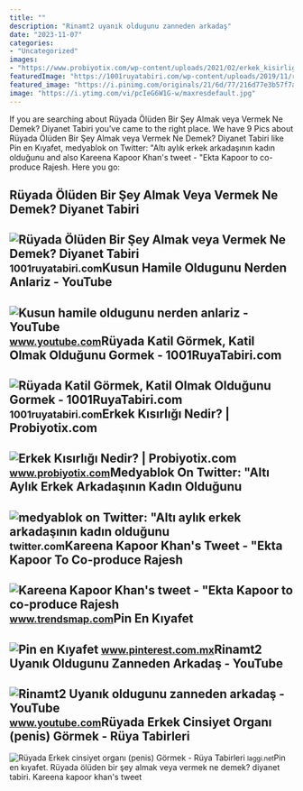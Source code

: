```yaml
---
title: ""
description: "Rinamt2 uyanık oldugunu zanneden arkadaş"
date: "2023-11-07"
categories:
- "Uncategorized"
images:
- "https://www.probiyotix.com/wp-content/uploads/2021/02/erkek_kisirligi-1024x512.jpg"
featuredImage: "https://1001ruyatabiri.com/wp-content/uploads/2019/11/ruyada-olu-gormek-ruyada-olum-gormek-oldugunu-gormek-olunun-dirilmesi-olmus-birini-gormek-oldugunu-gormek-annenin-babanin-cocugunun.jpg"
featured_image: "https://i.pinimg.com/originals/21/6d/77/216d77e3b57f7a374e4133782f62e0ec.jpg"
image: "https://i.ytimg.com/vi/pcIeG6W1G-w/maxresdefault.jpg"
---
```


If you are searching about Rüyada Ölüden Bir Şey Almak veya Vermek Ne Demek? Diyanet Tabiri you've came to the right place. We have 9 Pics about Rüyada Ölüden Bir Şey Almak veya Vermek Ne Demek? Diyanet Tabiri like Pin en Kıyafet, medyablok on Twitter: "Altı aylık erkek arkadaşının kadın olduğunu and also Kareena Kapoor Khan's tweet - "Ekta Kapoor to co-produce Rajesh. Here you go:

Rüyada Ölüden Bir Şey Almak Veya Vermek Ne Demek? Diyanet Tabiri
----------------------------------------------------------------

 ![Rüyada Ölüden Bir Şey Almak veya Vermek Ne Demek? Diyanet Tabiri](https://1001ruyatabiri.com/wp-content/uploads/2019/11/ruyada-olu-gormek-ruyada-olum-gormek-oldugunu-gormek-olunun-dirilmesi-olmus-birini-gormek-oldugunu-gormek-annenin-babanin-cocugunun.jpg) <small>1001ruyatabiri.com</small>Kusun Hamile Oldugunu Nerden Anlariz - YouTube
----------------------------------------------

 ![Kusun hamile oldugunu nerden anlariz - YouTube](https://i.ytimg.com/vi/0tTmcbQeyeU/maxresdefault.jpg) <small>www.youtube.com</small>Rüyada Katil Görmek, Katil Olmak Olduğunu Gormek - 1001RuyaTabiri.com
---------------------------------------------------------------------

 ![Rüyada Katil Görmek, Katil Olmak Olduğunu Gormek - 1001RuyaTabiri.com](https://1001ruyatabiri.com/wp-content/uploads/2020/09/Ruyada-Katil-Gormek-Katil-Olmak-Oldugunu-Gormek-ne-demek-diyanet-1001ruyatabiri.jpg) <small>1001ruyatabiri.com</small>Erkek Kısırlığı Nedir? | Probiyotix.com
---------------------------------------

 ![Erkek Kısırlığı Nedir? | Probiyotix.com](https://www.probiyotix.com/wp-content/uploads/2021/02/erkek_kisirligi-1024x512.jpg) <small>www.probiyotix.com</small>Medyablok On Twitter: "Altı Aylık Erkek Arkadaşının Kadın Olduğunu
------------------------------------------------------------------

 ![medyablok on Twitter: "Altı aylık erkek arkadaşının kadın olduğunu](https://pbs.twimg.com/media/Fd-tomkXEAImt3G.jpg) <small>twitter.com</small>Kareena Kapoor Khan's Tweet - "Ekta Kapoor To Co-produce Rajesh
---------------------------------------------------------------

 ![Kareena Kapoor Khan's tweet - "Ekta Kapoor to co-produce Rajesh](https://pbs.twimg.com/media/Fcyada8X0AANSFu.jpg) <small>www.trendsmap.com</small>Pin En Kıyafet
--------------

 ![Pin en Kıyafet](https://i.pinimg.com/originals/21/6d/77/216d77e3b57f7a374e4133782f62e0ec.jpg) <small>www.pinterest.com.mx</small>Rinamt2 Uyanık Oldugunu Zanneden Arkadaş - YouTube
--------------------------------------------------

 ![Rinamt2 Uyanık oldugunu zanneden arkadaş - YouTube](https://i.ytimg.com/vi/pcIeG6W1G-w/maxresdefault.jpg) <small>www.youtube.com</small>Rüyada Erkek Cinsiyet Organı (penis) Görmek - Rüya Tabirleri
------------------------------------------------------------

 ![Rüyada Erkek cinsiyet organı (penis) Görmek - Rüya Tabirleri](https://laggi.net/wp-content/uploads/2021/02/Ruyada-Erkek-cinsiyet-organi-(penis)-Gormek-CaddeSekiz.jpg) <small>laggi.net</small>Pin en kıyafet. Rüyada ölüden bir şey almak veya vermek ne demek? diyanet tabiri. Kareena kapoor khan's tweet
